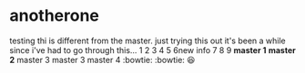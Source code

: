 # anotherone
testing
thi is different from the master.
just trying this
out it's been a while since
i've had to go through this...
1
2
3
4
5
6new info
7
8
9
**master 1**
__master 2__
master 3
master 3
master 4
:bowtie:
:bowtie:
:satisfied:
